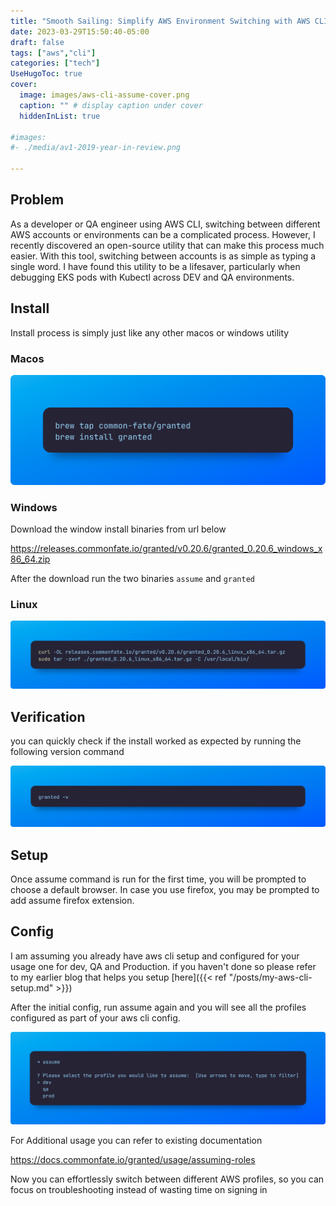 ```yaml
---
title: "Smooth Sailing: Simplify AWS Environment Switching with AWS CLI"
date: 2023-03-29T15:50:40-05:00
draft: false
tags: ["aws","cli"]
categories: ["tech"]
UseHugoToc: true
cover:
  image: images/aws-cli-assume-cover.png
  caption: "" # display caption under cover
  hiddenInList: true

#images:
#- ./media/av1-2019-year-in-review.png

---
```



## Problem
As a developer or QA engineer using AWS CLI, switching between different AWS accounts or environments can be a complicated process. However, I recently discovered an open-source utility that can make this process much easier. With this tool, switching between accounts is as simple as typing a single word. I have found this utility to be a lifesaver, particularly when debugging EKS pods with Kubectl across DEV and QA environments.


## Install
Install process is simply just like any other macos or windows utility 
### Macos

![macos](images/mac.png)

### Windows

Download the window install binaries from url below

https://releases.commonfate.io/granted/v0.20.6/granted_0.20.6_windows_x86_64.zip

After the download run the two binaries `assume` and `granted`

### Linux

![linux](images/linux.png)

## Verification

you can quickly check if the install worked as expected by running the following version command

![verify](images/verify.png)

## Setup

Once assume command is run for the first time, you will be prompted to choose a default browser. In case you use firefox, you may be prompted to add assume firefox extension.


## Config

I am assuming you already have aws cli setup and configured for your usage one for dev, QA and Production. if you haven't done so please refer to my earlier blog that helps you setup [here]({{< ref "/posts/my-aws-cli-setup.md" >}})

After the initial config, run assume again and you will see all the profiles configured as part of your aws cli config.

![setup](images/setup.png)

For Additional usage you can refer to existing documentation

https://docs.commonfate.io/granted/usage/assuming-roles

Now you can effortlessly switch between different AWS profiles, so you can focus on troubleshooting instead of wasting time on signing in
